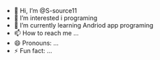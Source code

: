 - 👋 Hi, I’m @S-source11
- 👀 I’m interested i programing
- 🌱 I’m currently learning Andriod app programing
- 📫 How to reach me ...
- 😄 Pronouns: ...
- ⚡ Fun fact: ...

<!---
S-source11/S-source11 is a ✨ special ✨ repository because its `README.md` (this file) appears on your GitHub profile.
You can click the Preview link to take a look at your changes.
--->
